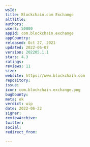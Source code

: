 ```yaml
---
wsId: 
title: Blockchain.com Exchange
altTitle: 
authors: 
users: 50000
appId: com.blockchain.exchange
appCountry: 
released: Oct 27, 2021
updated: 2022-06-07
version: 202205.1.1
stars: 4.3
ratings: 
reviews: 11
size: 
website: https://www.blockchain.com
repository: 
issue: 
icon: com.blockchain.exchange.png
bugbounty: 
meta: ok
verdict: wip
date: 2022-06-22
signer: 
reviewArchive: 
twitter: 
social: 
redirect_from: 

---
```


